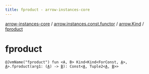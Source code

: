 ```yaml
---
title: fproduct - arrow-instances-core
---
```


[arrow-instances-core](../../index.html) / [arrow.instances.const.functor](../index.html) / [arrow.Kind](index.html) / [fproduct](./fproduct.html)

# fproduct

`@JvmName("fproduct") fun <A, B> Kind<Kind<ForConst, `[`A`](fproduct.html#A)`>, `[`A`](fproduct.html#A)`>.fproduct(arg1: (`[`A`](fproduct.html#A)`) -> `[`B`](fproduct.html#B)`): Const<`[`A`](fproduct.html#A)`, Tuple2<`[`A`](fproduct.html#A)`, `[`B`](fproduct.html#B)`>>`